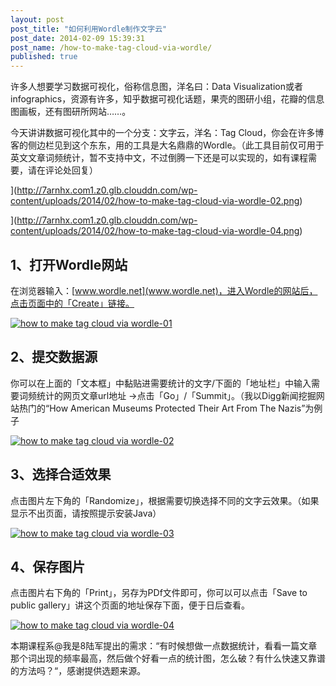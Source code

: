 ```yaml
---
layout: post
post_title: "如何利用Wordle制作文字云"
post_date: 2014-02-09 15:39:31
post_name: /how-to-make-tag-cloud-via-wordle/
published: true
---
```

许多人想要学习数据可视化，俗称信息图，洋名曰：Data Visualization或者infographics，资源有许多，知乎数据可视化话题，果壳的图研小组，花瓣的信息图画板，还有图研所网站……。

今天讲讲数据可视化其中的一个分支：文字云，洋名：Tag Cloud，你会在许多博客的侧边栏见到这个东东，用的工具是大名鼎鼎的Wordle。（此工具目前仅可用于英文文章词频统计，暂不支持中文，不过倒腾一下还是可以实现的，如有课程需要，请在评论处回复）

](http://7arnhx.com1.z0.glb.clouddn.com/wp-content/uploads/2014/02/how-to-make-tag-cloud-via-wordle-02.png) 

](http://7arnhx.com1.z0.glb.clouddn.com/wp-content/uploads/2014/02/how-to-make-tag-cloud-via-wordle-04.png)

## 1、打开Wordle网站

在浏览器输入：[www.wordle.net](www.wordle.net)，进入Wordle的网站后，点击页面中的「Create」链接。

[![how to make tag cloud via wordle-01](http://7arnhx.com1.z0.glb.clouddn.com/wp-content/uploads/2014/02/how-to-make-tag-cloud-via-wordle-01.png)](http://7arnhx.com1.z0.glb.clouddn.com/wp-content/uploads/2014/02/how-to-make-tag-cloud-via-wordle-01.png)

## 2、提交数据源

你可以在上面的「文本框」中黏贴进需要统计的文字/下面的「地址栏」中输入需要词频统计的网页文章url地址 -&gt;点击「Go」/「Summit」。（我以Digg新闻挖掘网站热门的“How American Museums Protected Their Art From The Nazis”为例子

[![how to make tag cloud via wordle-02](http://7arnhx.com1.z0.glb.clouddn.com/wp-content/uploads/2014/02/how-to-make-tag-cloud-via-wordle-02.png)](http://7arnhx.com1.z0.glb.clouddn.com/wp-content/uploads/2014/02/how-to-make-tag-cloud-via-wordle-02.png)

## 3、选择合适效果

点击图片左下角的「Randomize」，根据需要切换选择不同的文字云效果。（如果显示不出页面，请按照提示安装Java）

[![how to make tag cloud via wordle-03](http://7arnhx.com1.z0.glb.clouddn.com/wp-content/uploads/2014/02/how-to-make-tag-cloud-via-wordle-03.png)](http://7arnhx.com1.z0.glb.clouddn.com/wp-content/uploads/2014/02/how-to-make-tag-cloud-via-wordle-03.png)

## 4、保存图片

点击图片右下角的「Print」，另存为PDf文件即可，你可以可以点击「Save to public gallery」讲这个页面的地址保存下面，便于日后查看。

[![how to make tag cloud via wordle-04](http://7arnhx.com1.z0.glb.clouddn.com/wp-content/uploads/2014/02/how-to-make-tag-cloud-via-wordle-04.png)](http://7arnhx.com1.z0.glb.clouddn.com/wp-content/uploads/2014/02/how-to-make-tag-cloud-via-wordle-04.png)

本期课程系@我是8陆军提出的需求：“有时候想做一点数据统计，看看一篇文章那个词出现的频率最高，然后做个好看一点的统计图，怎么破？有什么快速又靠谱的方法吗？“，感谢提供选题来源。
